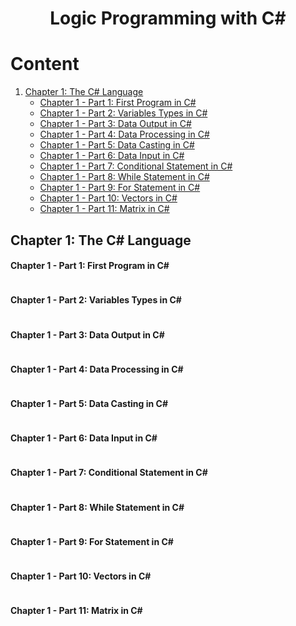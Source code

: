 <h1 align="center"> Logic Programming with C# </h1>

# Content

1. [Chapter 1: The C# Language](#chapter1)
    - [Chapter 1 - Part 1: First Program in C#](#chapter1part1)
    - [Chapter 1 - Part 2: Variables Types in C#](#chapter1part2)
    - [Chapter 1 - Part 3: Data Output in C#](#chapter1part3)
    - [Chapter 1 - Part 4: Data Processing in C#](#chapter1part4)
    - [Chapter 1 - Part 5: Data Casting in C#](#chapter1part5)
    - [Chapter 1 - Part 6: Data Input in C#](#chapter1part6)
    - [Chapter 1 - Part 7: Conditional Statement in C#](#chapter1part7)
    - [Chapter 1 - Part 8: While Statement in C#](#chapter1part8)
    - [Chapter 1 - Part 9: For Statement in C#](#chapter1part9)
    - [Chapter 1 - Part 10: Vectors in C#](#chapter1part10)
    - [Chapter 1 - Part 11: Matrix in C#](#chapter1part11)
  
## <a name="chapter1"></a>Chapter 1: The C# Language

#### <a name="chapter1part1"></a>Chapter 1 - Part 1: First Program in C#

```c


```

#### <a name="chapter1part2"></a>Chapter 1 - Part 2: Variables Types in C#

```c


```

#### <a name="chapter1part3"></a>Chapter 1 - Part 3: Data Output in C#

```c


```

#### <a name="chapter1part4"></a>Chapter 1 - Part 4: Data Processing in C#

```c


```

#### <a name="chapter1part5"></a>Chapter 1 - Part 5: Data Casting in C#

```c


```

#### <a name="chapter1part6"></a>Chapter 1 - Part 6: Data Input in C#

```c


```

#### <a name="chapter1part7"></a>Chapter 1 - Part 7: Conditional Statement in C#

```c


```

#### <a name="chapter1part8"></a>Chapter 1 - Part 8: While Statement in C#

```c


```

#### <a name="chapter1part9"></a>Chapter 1 - Part 9: For Statement in C#

```c


```

#### <a name="chapter1part10"></a>Chapter 1 - Part 10: Vectors in C#

```c


```

#### <a name="chapter1part11"></a>Chapter 1 - Part 11: Matrix in C#

```c


```

<!-- URL's -->
